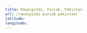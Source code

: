 ```yaml
---
title: Rawalpindi, Punjab, Pakistan
url: /rawalpindi-punjab-pakistan/
latitude: 
longitude: 
---
```

